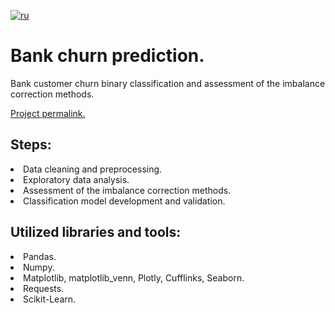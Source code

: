 [![ru](https://img.shields.io/badge/lang-ru-red.svg)](README.md)

# Bank churn prediction.
Bank customer churn binary classification and assessment of the imbalance correction methods.<br>

[Project permalink.](https://github.com/mrBrain101/Yandex_Practicum_projects/blob/2059ffb46c12031aa4650f4e825b9d8be88ff82e/ML_Car_Price_Prediction/Ya_Practicum_ML_Car_Price__CatBoost_Optuna_distr_RUS.ipynb)

## Steps:
<li>Data cleaning and preprocessing.
<li>Exploratory data analysis.
<li>Assessment of the imbalance correction methods.
<li>Classification model development and validation.
  
## Utilized libraries and tools:
<li>Pandas.
<li>Numpy.
<li>Matplotlib, matplotlib_venn, Plotly, Cufflinks, Seaborn.
<li>Requests.
<li>Scikit-Learn.
